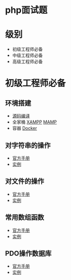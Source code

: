 # php面试题

# 级别
* 初级工程师必备
* 中级工程师必备
* 高级工程师必备

# 初级工程师必备
## 环境搭建
* [源码编译](https://github.com/caojiabin2012/compile-php-environment)
* 全家桶 [XAMPP](https://www.apachefriends.org/zh_cn/index.html) [MAMP](https://www.mamp.info/en/downloads/)
* 容器 [Docker](https://github.com/caojiabin2012/docker-php-environment)

## 对字符串的操作
* [官方手册](http://php.net/manual/zh/book.strings.php)
* [实例]()

## 对文件的操作
* [官方手册](http://php.net/manual/zh/book.filesystem.php)
* [实例]()

## 常用数组函数
* [官方手册](http://php.net/manual/zh/ref.array.php)
* [实例]()

## PDO操作数据库
* [官方手册](http://php.net/manual/zh/book.pdo.php)
* [实例]()
